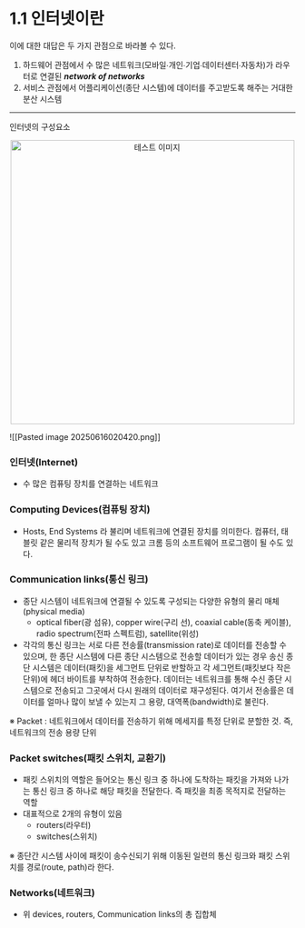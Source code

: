 # 1.1 인터넷이란

이에 대한 대답은 두 가지 관점으로 바라볼 수 있다.

1. 하드웨어 관점에서 수 많은 네트워크(모바일∙개인∙기업∙데이터센터∙자동차)가 라우터로 연결된 ***network of networks***
2. 서비스 관점에서 어플리케이션(종단 시스템)에 데이터를 주고받도록 해주는 거대한 분산 시스템


---
인터넷의 구성요소

<p align="center">
  <img src="https://github.com/user-attachments/assets/4d62dd80-df18-4b73-8854-d5b2dd5d80b1" alt="테스트 이미지" width="500"/>
</p>



![[Pasted image 20250616020420.png]]

### 인터넷(Internet)

- 수 많은 컴퓨팅 장치를 연결하는 네트워크

### Computing Devices(컴퓨팅 장치)

- Hosts, End Systems 라 불리며 네트워크에 연결된 장치를 의미한다. 컴퓨터, 태블릿 같은 물리적 장치가 될 수도 있고 크롬 등의 소프트웨어 프로그램이 될 수도 있다.

### Communication links(통신 링크)

- 종단 시스템이 네트워크에 연결될 수 있도록 구성되는 다양한 유형의 물리 매체(physical media)
	- optical fiber(광 섬유), copper wire(구리 선), coaxial cable(동축 케이블), radio spectrum(전파 스펙트럼), satellite(위성)
- 각각의 통신 링크는 서로 다른 전송률(transmission rate)로 데이터를 전송할 수 있으며, 한 종단 시스템에 다른 종단 시스템으로 전송할 데이터가 있는 경우 송신 종단 시스템은 데이터(패킷)을 세그먼트 단위로 반할하고 각 세그먼트(패킷보다 작은 단위)에 헤더 바이트를 부착하여 전송한다. 데이터는 네트워크를 통해 수신 종단 시스템으로 전송되고 그곳에서 다시 원래의 데이터로 재구성된다. 여기서 전송률은 데이터를 얼마나 많이 보낼 수 있는지 그 용량, 대역폭(bandwidth)로 불린다.

※ Packet : 네트워크에서 데이터를 전송하기 위해 메세지를 특정 단위로 분할한 것. 즉, 네트워크의 전송 용량 단위

### Packet switches(패킷 스위치, 교환기)

- 패킷 스위치의 역할은 들어오는 통신 링크 중 하나에 도착하는 패킷을 가져와 나가는 통신 링크 중 하나로 해당 패킷을 전달한다. 즉 패킷을 최종 목적지로 전달하는 역할
- 대표적으로 2개의 유형이 있음
	- routers(라우터)
	- switches(스위치)

※ 종단간 시스템 사이에 패킷이 송수신되기 위해 이동된 일련의 통신 링크와 패킷 스위치를 경로(route, path)라 한다.

### Networks(네트워크)

- 위 devices, routers, Communication links의 총 집합체